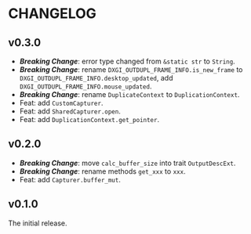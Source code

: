# CHANGELOG

## v0.3.0

- **_Breaking Change_**: error type changed from `&static str` to `String`.
- **_Breaking Change_**: rename `DXGI_OUTDUPL_FRAME_INFO.is_new_frame` to `DXGI_OUTDUPL_FRAME_INFO.desktop_updated`, add `DXGI_OUTDUPL_FRAME_INFO.mouse_updated`.
- **_Breaking Change_**: rename `DuplicateContext` to `DuplicationContext`.
- Feat: add `CustomCapturer`.
- Feat: add `SharedCapturer.open`.
- Feat: add `DuplicationContext.get_pointer`.

## v0.2.0

- **_Breaking Change_**: move `calc_buffer_size` into trait `OutputDescExt`.
- **_Breaking Change_**: rename methods `get_xxx` to `xxx`.
- Feat: add `Capturer.buffer_mut`.

## v0.1.0

The initial release.
